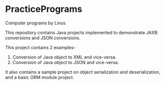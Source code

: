 # PracticePrograms
Computer programs by Linus

This repository contains Java projects implemented to demonstrate JAXB conversions and JSON conversions.

This project contains 2 examples-
1. Conversion of Java object to XML and vice-versa.
2. Conversion of Java object to JSON and vice-versa.

It also contains a sample project on object serialization and deserialization, and a basic ORM module project.
